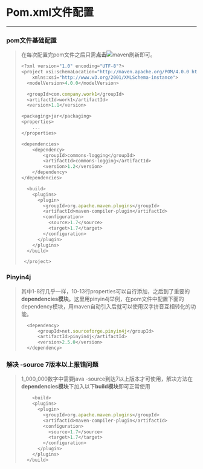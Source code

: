 # Pom.xml文件配置

---

### pom文件基础配置

>  在每次配置完pom文件之后只需**点击**![maven刷新](C:\雨鱼\NaNaOY.github.io\img\maven刷新.png)即可。
>
> ```javascript
> <?xml version="1.0" encoding="UTF-8"?>
> <project xsi:schemaLocation="http://maven.apache.org/POM/4.0.0 http://maven.apache.org/xsd/maven-4.0.0.xsd" xmlns="http://maven.apache.org/POM/4.0.0"
>     xmlns:xsi="http://www.w3.org/2001/XMLSchema-instance">
>   <modelVersion>4.0.0</modelVersion>
> 
>   <groupId>com.company.work1</groupId>
>   <artifactId>work1</artifactId>
>   <version>1.1</version>
> 
> <packaging>jar</packaging>
> <properties>
>     ...
> </properties>
> 
> <dependencies>
>     <dependency>
>         <groupId>commons-logging</groupId>
>         <artifactId>commons-logging</artifactId>
>         <version>1.2</version>
>     </dependency>
> </dependencies>
> 
>   <build>
>     <plugins>
>       <plugin>
>         <groupId>org.apache.maven.plugins</groupId>
>         <artifactId>maven-compiler-plugin</artifactId>
>         <configuration>
>           <source>1.7</source>
>           <target>1.7</target>
>         </configuration>
>       </plugin>
>     </plugins>
>   </build>
> 
>  </project>
> ```
>
> 



### Pinyin4j

>  其中1-8行几乎一样，10-13行properties可以自行添加，之后到了重要的**dependencies模块**。这里用pinyin4j举例，在pom文件中配置下面的dependency模块，用maven自动引入后就可以使用汉字拼音互相转化的功能。
>
> ```javascript
> 	<dependency>
>     	<groupId>net.sourceforge.pinyin4j</groupId>
>  		<artifactId>pinyin4j</artifactId>
>  		<version>2.5.0</version>
> 	</dependency>
> ```

### 解决 -source 7版本以上报错问题

> 1_000_000数字中需要java -source到达7以上版本才可使用，解决方法在**dependencies模块**下加入以下**build模块**即可正常使用
>
> ```javascript
> 	  <build>
>     <plugins>
>       <plugin>
>         <groupId>org.apache.maven.plugins</groupId>
>         <artifactId>maven-compiler-plugin</artifactId>
>         <configuration>
>           <source>1.7</source>
>           <target>1.7</target>
>         </configuration>
>       </plugin>
>     </plugins>
>   </build>
> ```

